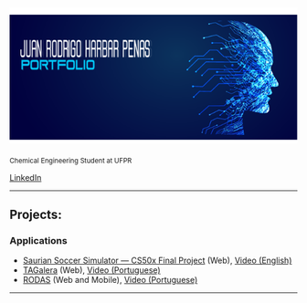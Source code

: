      

<p align="center">
  <img src="capa.png" width=2000>
</p>



<sub>Chemical Engineering Student at UFPR</sub>

[LinkedIn](https://www.linkedin.com/in/jhpenas/)   

---
## Projects:  
[comment]: <> (### Notebooks and Analysis)


### Applications
* [Saurian Soccer Simulator — CS50x Final Project](https://github.com/jhpenas/saurianSoccerSimulator) (Web), [Video (English)](https://www.youtube.com/watch?v=7lDYlgxDh6Y)
* [TAGalera](https://github.com/jhpenas/dashboard-megahack3) (Web), [Video (Portuguese)](https://www.youtube.com/watch?v=E8EyqLHNyJU)
* [RODAS](https://github.com/jhpenas/RodasHackathonCCR) (Web and Mobile), [Video (Portuguese)](https://www.youtube.com/watch?v=Nlq4Cp8vDIk&feature=youtu.be)




---
